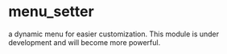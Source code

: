 # menu_setter
a dynamic menu for easier customization. 
 This module is under development and will become more powerful.
 
